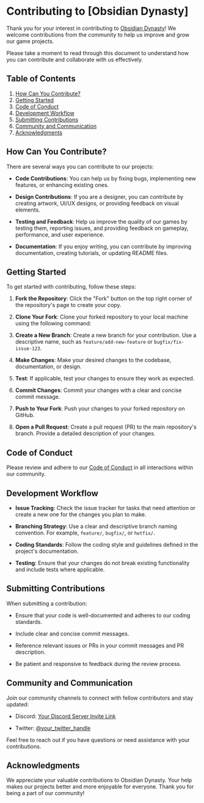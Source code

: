 # Contributing to [Obsidian Dynasty]

Thank you for your interest in contributing to [Obsidian Dynasty](https://github.com/Obsidian-Dynasty-Online)! We welcome contributions from the community to help us improve and grow our game projects.

Please take a moment to read through this document to understand how you can contribute and collaborate with us effectively.

## Table of Contents

1. [How Can You Contribute?](#how-can-you-contribute)
2. [Getting Started](#getting-started)
3. [Code of Conduct](#code-of-conduct)
4. [Development Workflow](#development-workflow)
5. [Submitting Contributions](#submitting-contributions)
6. [Community and Communication](#community-and-communication)
7. [Acknowledgments](#acknowledgments)

## How Can You Contribute?

There are several ways you can contribute to our projects:

- **Code Contributions**: You can help us by fixing bugs, implementing new features, or enhancing existing ones.

- **Design Contributions**: If you are a designer, you can contribute by creating artwork, UI/UX designs, or providing feedback on visual elements.

- **Testing and Feedback**: Help us improve the quality of our games by testing them, reporting issues, and providing feedback on gameplay, performance, and user experience.

- **Documentation**: If you enjoy writing, you can contribute by improving documentation, creating tutorials, or updating README files.

## Getting Started

To get started with contributing, follow these steps:

1. **Fork the Repository**: Click the "Fork" button on the top right corner of the repository's page to create your copy.

2. **Clone Your Fork**: Clone your forked repository to your local machine using the following command:

3. **Create a New Branch**: Create a new branch for your contribution. Use a descriptive name, such as `feature/add-new-feature` or `bugfix/fix-issue-123`.

4. **Make Changes**: Make your desired changes to the codebase, documentation, or design.

5. **Test**: If applicable, test your changes to ensure they work as expected.

6. **Commit Changes**: Commit your changes with a clear and concise commit message.

7. **Push to Your Fork**: Push your changes to your forked repository on GitHub.

8. **Open a Pull Request**: Create a pull request (PR) to the main repository's branch. Provide a detailed description of your changes.

## Code of Conduct

Please review and adhere to our [Code of Conduct](CODE_OF_CONDUCT.md) in all interactions within our community.

## Development Workflow

- **Issue Tracking**: Check the issue tracker for tasks that need attention or create a new one for the changes you plan to make.

- **Branching Strategy**: Use a clear and descriptive branch naming convention. For example, `feature/`, `bugfix/`, or `hotfix/`.

- **Coding Standards**: Follow the coding style and guidelines defined in the project's documentation.

- **Testing**: Ensure that your changes do not break existing functionality and include tests where applicable.

## Submitting Contributions

When submitting a contribution:

- Ensure that your code is well-documented and adheres to our coding standards.

- Include clear and concise commit messages.

- Reference relevant issues or PRs in your commit messages and PR description.

- Be patient and responsive to feedback during the review process.

## Community and Communication

Join our community channels to connect with fellow contributors and stay updated:

- Discord: [Your Discord Server Invite Link](https://discord.gg/your-discord-link)

- Twitter: [@your_twitter_handle](https://twitter.com/your_twitter_handle)

Feel free to reach out if you have questions or need assistance with your contributions.

## Acknowledgments

We appreciate your valuable contributions to Obsidian Dynasty. Your help makes our projects better and more enjoyable for everyone. Thank you for being a part of our community!
